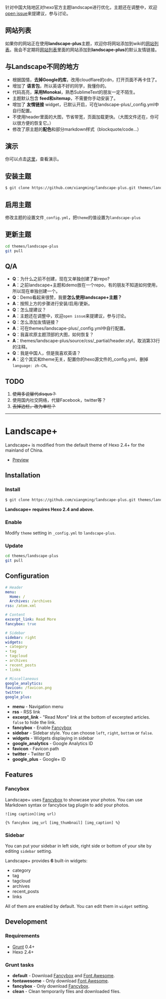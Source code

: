 针对中国大陆地区对hexo官方主题landscape进行优化，主题还在调整中，欢迎[open issue](https://github.com/xiangming/landscape-plus/issues/new)来提建议，参与讨论。

## 网站列表

如果你的网站正在使用**landscape-plus**主题，欢迎你将网站添加到wiki的[网站列表](https://github.com/xiangming/landscape-plus/wiki)。我会不定期将[网站列表](https://github.com/xiangming/landscape-plus/wiki)里面的网站添加到**landscape-plus**的默认友情链接。

## 与Landscape不同的地方

- 根据国情，**去掉Google的库**，改用cloudflare的cdn，打开页面不再卡住了。
- 增加了 **语言包**，所以英语不好的同学，我懂你的。
- 代码高亮，**采用Monokai**，熟悉SublimeText的朋友一定不陌生。
- 主题默认包含 **feed和sitemap**，不需要你手动安装了。
- 增加了 **友情链接** widget，已默认开启，可在landscape-plus/_config.yml中自行配置。
- 不使用header里面的大图，节省带宽，页面加载更快。（大图文件还在，你可以很方便的恢复它。）
- 修改了原主题的**配色**和部分markdown样式（blockquote/code...）

## 演示

你可以点击[这里](http://reqianduan.com/)，查看演示。

## 安装主题

``` bash
$ git clone https://github.com/xiangming/landscape-plus.git themes/landscape-plus
```

## 启用主题

修改主题的设置文件`_config.yml`，把`theme`的值设置为`landscape-plus`

## 更新主题

``` bash
cd themes/landscape-plus
git pull
```

## Q/A
- **Q**：为什么之前不创建，现在又单独创建了新repo?
- **A**：之前landscape+主题和demo放在一个repo，有的朋友不知道如何使用，所以现在单独创建一个。
- **Q**：Demo看起来很赞，我要**怎么使用landscape+主题？**
- **A**：按照上方的步骤进行安装/启用/更新。
- **Q**：怎么提建议？
- **A**：主题还在调整中，欢迎`open issue`来提建议，参与讨论。
- **Q**：怎么添加友情链接？
- **A**：可在themes/landscape-plus/_config.yml中自行配置。
- **Q**：我喜欢原主题顶部的大图，如何恢复？
- **A**：themes/landscape-plus/source/css/_partial/header.styl，取消第33行的注释。
- **Q**：我是中国人，但是我喜欢英语？
- **A**：这个其实和theme无关，配置你的hexo源文件的_config.yml，删掉`language: zh-CN`。

## TODO
1. <del>使用多说替代disqus？</del>
2. 使用国内社交网络，代替Facebook，twitter等？
3. <del>去掉边栏，改为单栏？</del>

---

# Landscape+

Landscape+ is modified from the default theme of Hexo 2.4+ for the mainland of China.

- [Preview](http://reqianduan.com/)

## Installation

### Install

``` bash
$ git clone https://github.com/xiangming/landscape-plus.git themes/landscape-plus
```

**Landscape+ requires Hexo 2.4 and above.**

### Enable

Modify `theme` setting in `_config.yml` to `landscape-plus`.

### Update

``` bash
cd themes/landscape-plus
git pull
```

## Configuration

``` yml
# Header
menu:
  Home: /
  Archives: /archives
rss: /atom.xml

# Content
excerpt_link: Read More
fancybox: true

# Sidebar
sidebar: right
widgets:
- category
- tag
- tagcloud
- archives
- recent_posts
- links

# Miscellaneous
google_analytics:
favicon: /favicon.png
twitter:
google_plus:
```

- **menu** - Navigation menu
- **rss** - RSS link
- **excerpt_link** - "Read More" link at the bottom of excerpted articles. `false` to hide the link.
- **fancybox** - Enable [Fancybox]
- **sidebar** - Sidebar style. You can choose `left`, `right`, `bottom` or `false`.
- **widgets** - Widgets displaying in sidebar
- **google_analytics** - Google Analytics ID
- **favicon** - Favicon path
- **twitter** - Twiiter ID
- **google_plus** - Google+ ID

## Features

### Fancybox

Landscape+ uses [Fancybox] to showcase your photos. You can use Markdown syntax or fancybox tag plugin to add your photos.

```
![img caption](img url)

{% fancybox img_url [img_thumbnail] [img_caption] %}
```

### Sidebar

You can put your sidebar in left side, right side or bottom of your site by editing `sidebar` setting.

Landscape+ provides **6** built-in widgets:

- category
- tag
- tagcloud
- archives
- recent_posts
- links

All of them are enabled by default. You can edit them in `widget` setting.

## Development

### Requirements

- [Grunt] 0.4+
- Hexo 2.4+

### Grunt tasks

- **default** - Download [Fancybox] and [Font Awesome].
- **fontawesome** - Only download [Font Awesome].
- **fancybox** - Only download [Fancybox].
- **clean** - Clean temporarily files and downloaded files.

[Hexo]: http://zespia.tw/hexo/
[Fancybox]: http://fancyapps.com/fancybox/
[Font Awesome]: http://fontawesome.io/
[Grunt]: http://gruntjs.com/
